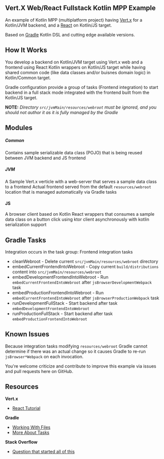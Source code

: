 ## Vert.X Web/React Fullstack Kotlin MPP Example

An example of Kotlin MPP (multiplatform project) having [Vert.x](https://vertx.io/docs/vertx-web/kotlin/) for a
Kotlin/JVM backend, and a [React](https://github.com/JetBrains/kotlin-wrappers) on Kotlin/JS target.

Based on [Gradle](https://gradle.org/kotlin/) Kotlin DSL and cutting edge available versions.

## How It Works

You develop a backend on Kotlin/JVM target using Vert.x web and a frontend using React Kotlin wrappers on Kotlin/JS
target while having shared common code (like data classes and/or buisnes domain logic) in Kotlin/Common target.


Gradle configuration provide a group of tasks (Frontend integration) to start backend in a full stack mode integrated
with the frontend built from the Kotlin/JS target.

**NOTE:** _Directory `src/jvmMain/resources/webroot` must be ignored, and you should not author it as it is fully managed
by the Gradle_

## Modules

##### Common

Contains sample serializable data class (POJO) that is being reused between JVM backend and JS frontend

##### JVM

A Sample Vert.x verticle with a web-server that serves a sample data class to a frontend
Actual frontend served from the default `resources/webroot` location that is managed automatically via Gradle tasks

#### JS

A browser client based on Kotlin React wrappers that consumes a sample data class on a button click using ktor client
asynchronously with kotlin serialization support 

## Gradle Tasks

Integration occurs in the task group: Frontend integration tasks

* cleanWebroot - Delete current `src/jvmMain/resources/webroot` directory
* embedCurrentFrontendIntoWebroot - Copy current `build/distributions` content into `src/jvmMain/resources/webroot`
* embedDevelopmentFrontendIntoWebroot - Run `embedCurrentFrontendIntoWebroot` after `jsBrowserDevelopmentWebpack` task
* embedProductionFrontendIntoWebroot - Run `embedCurrentFrontendIntoWebroot` after `jsBrowserProductionWebpack` task
* runDevelopmentFullStack - Start backend after task `embedDevelopmentFrontendIntoWebroot`
* runProductionFullStack - Start backend after task `embedProductionFrontendIntoWebroot`


## Known Issues

Because integration tasks modifying `resources/webroot` Gradle cannot determine if there was an actual change so it
causes Gradle to re-run `jsBrowser*Webpack` on each invocation.

You're welcome criticize and contribute to improve this example via issues and pull requests here on GitHub.

## Resources

**Vert.x**

* [React Tutorial](https://how-to.vertx.io/single-page-react-vertx-howto/)

**Gradle**

* [Working With Files](https://docs.gradle.org/current/userguide/working_with_files.html)
* [More About Tasks](https://docs.gradle.org/current/userguide/more_about_tasks.html)

**Stack Overflow**

* [Question that started all of this](https://stackoverflow.com/q/63348915/7598113)